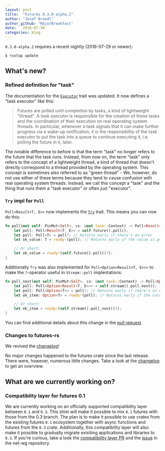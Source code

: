 ```yaml
---
layout: post
title:  "Futures 0.3.0-alpha.2"
author: "Josef Brandl"
author_github: "MajorBreakfast"
date:   2018-07-30
categories: blog
---
```


`0.3.0-alpha.2` requires a recent nightly (2018-07-29 or newer):
```sh
$ rustup update
```

## What's new?

### Refined definition for "task"

The documentation for the [`Executor`](https://doc.rust-lang.org/nightly/std/task/trait.Executor.html) trait was updated. It now defines a "task executor" like this:

> Futures are polled until completion by tasks, a kind of lightweight "thread". A *task executor* is responsible for the creation of these tasks and the coordination of their execution on real operating system threads. In particular, whenever a task signals that it can make further progress via a wake-up notification, it is the responsibility of the task executor to put the task into a queue to continue executing it, i.e. polling the future in it, later.

The notable difference to before is that the term "task" no longer refers to the future that the task runs. Instead, from now on, the term "task" only refers to the concept of a lightweight thread, a kind of thread that doesn't directly correspond to a thread provided by the operating system. This concept is sometimes also referred to as "green thread" - We, however, do not use either of these terms because they tend to cause confusion with real operating system threads. Instead, we call this concept a "task" and the thing that runs them a "task executor" or often just "executor".

### `Try` impl for `Poll`

`Poll<Result<T, E>>` now implements the [`Try`](https://doc.rust-lang.org/std/ops/trait.Try.html) trait. This means you can now do this:

```rust
fn poll(mut self: PinMut<Self>, cx: &mut task::Context) -> Poll<Result<T, E>> {
    let poll: Poll<Result<T, E>> = self.future().poll();
    let poll: Poll<T> = poll?; // Returns early if there's an error
    let ok_value: T = ready!(poll); // Returns early if the value is pending

    // Or short:
    let ok_value = ready!(self.future().poll()?);
}
```

Additionally `Try` was also implemented for `Poll<Option<Result<T, E>>>` to make the `?`-operator useful in `Stream::poll` implentations:

```rust
fn poll_next(mut self: PinMut<Self>, cx: &mut task::Context) -> Poll<Option<Result<T, E>>> {
    let poll: Poll<Option<Result<T, E>>> = self.stream().poll_next();
    let poll: Poll<Option<T>> = poll?; // Returns early if there's an error
    let ok_item: Option<T> = ready!(poll); // Returns early if the value is pending

    // Or short:
    let ok_item = ready!(self.stream().poll_next()?);
}
```

You can find additional details about this change in the [pull request](https://github.com/rust-lang/rust/pull/52721).

### Changes to futures-rs

We revived the [changelog](https://github.com/rust-lang-nursery/futures-rs/blob/master/CHANGELOG.md)!

No major changes happened to the futures crate since the last release. There were, however, numerous little changes. Take a look at the [changelog](https://github.com/rust-lang-nursery/futures-rs/blob/master/CHANGELOG.md) to get an overview.

## What are we currently working on?

### Compatiblity layer for futures 0.1

We are currently working on an officially supported compatibility layer between `0.1` and `0.3`. This shim will make it possible to mix `0.1` futures with those from the 0.3 branch. The plan is to make it possible to use crates from the existing futures `0.1` ecosystem together with async functions and futures from the `0.3` crate. Additionally, this compatibility layer will also make it possible to gradually migrate exisiting applications and libraries to `0.3`. If you're curious, take a look the [compatibility layer PR](https://github.com/rust-lang-nursery/futures-rs/pull/1119) and the [issue](https://github.com/rust-lang-nursery/net-wg/issues/26) in the net-wg repository.

